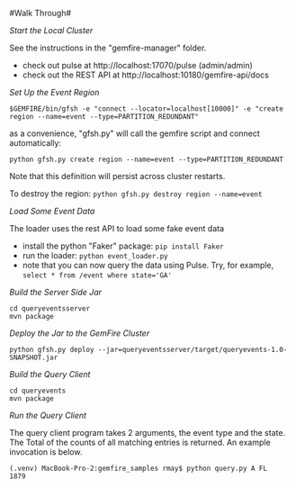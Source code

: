 #Walk Through#

_Start the Local Cluster_

See the instructions in the "gemfire-manager" folder.
* check out pulse at http://localhost:17070/pulse (admin/admin)
* check out the REST API at http://localhost:10180/gemfire-api/docs

_Set Up the Event Region_
   
```$GEMFIRE/bin/gfsh -e "connect --locator=localhost[10000]" -e "create region --name=event --type=PARTITION_REDUNDANT"```

as a convenience, "gfsh.py" will call the gemfire script and connect automatically:

`python gfsh.py create region --name=event --type=PARTITION_REDUNDANT`

   
Note that this definition will persist across cluster restarts.

To destroy the region: `python gfsh.py destroy region --name=event`

_Load Some Event Data_

The loader uses the rest API to load some fake event data
* install the python "Faker" package: `pip install Faker`
* run the loader: `python event_loader.py`
* note that you can now query the data using Pulse.  Try, for example, `select * from /event where state='GA'`

_Build the Server Side Jar_
```
cd queryeventsserver
mvn package
```

_Deploy the Jar to the GemFire Cluster_

```
python gfsh.py deploy --jar=queryeventsserver/target/queryevents-1.0-SNAPSHOT.jar 
```

_Build the Query Client_

```
cd queryevents
mvn package
```

_Run the Query Client_

The query client program takes 2 arguments, the event type and the state.  The Total
of the counts of all matching entries is returned.  An example invocation is below.

```
(.venv) MacBook-Pro-2:gemfire_samples rmay$ python query.py A FL
1879
```





   
